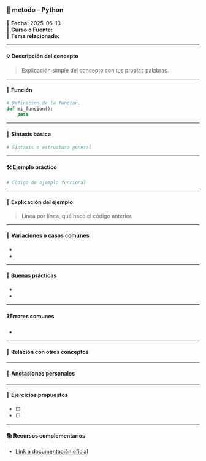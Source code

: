 

### 🐍 metodo – Python

**📅 Fecha:** 2025-06-13  
**📘 Curso o Fuente:**  
**📍 Tema relacionado:**  

---

#### 💡 Descripción del concepto  
> Explicación simple del concepto con tus propias palabras.

---
#### 🔧 Función  
```python
# Definicion de la funcion. 
def mi_funcion():
    pass
```

---


#### 📌 Sintaxis básica  
```python
# Sintaxis o estructura general
```


---

#### 🛠 Ejemplo práctico  
```python
# Código de ejemplo funcional
```

---

#### 🧠 Explicación del ejemplo  
> Línea por línea, qué hace el código anterior.

---

#### 🧪 Variaciones o casos comunes  
-  
-  

---

#### 🧭 Buenas prácticas  
-  
-  

---

#### ❓Errores comunes  
-  

---

#### 🧩 Relación con otros conceptos  
>  

---

#### 📝 Anotaciones personales  
>  

---

#### 🔁 Ejercicios propuestos  
- [ ]  
- [ ]  

---

#### 📚 Recursos complementarios  
- [Link a documentación oficial](https://docs.python.org/3/)

